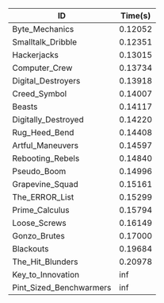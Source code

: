 |ID|Time(s)|
|-|-|
|Byte_Mechanics|0.12052|
|Smalltalk_Dribble|0.12351|
|Hackerjacks|0.13015|
|Computer_Crew|0.13734|
|Digital_Destroyers|0.13918|
|Creed_Symbol|0.14007|
|Beasts|0.14117|
|Digitally_Destroyed|0.14220|
|Rug_Heed_Bend|0.14408|
|Artful_Maneuvers|0.14597|
|Rebooting_Rebels|0.14840|
|Pseudo_Boom|0.14996|
|Grapevine_Squad|0.15161|
|The_ERROR_List|0.15299|
|Prime_Calculus|0.15794|
|Loose_Screws|0.16149|
|Gonzo_Brutes|0.17000|
|Blackouts|0.19684|
|The_Hit_Blunders|0.20978|
|Key_to_Innovation|inf|
|Pint_Sized_Benchwarmers|inf|
